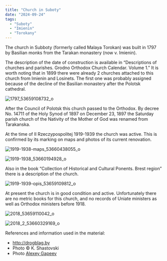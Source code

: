 ```yaml
---
title: "Church in Suboty"
date: "2024-09-24"
tags: 
  - "Suboty"
  - "Imienin"
  - "Torokany"
---
```


The church in Subboty (formerly called Malaya Torokan) was built in 1797 by Basilian monks from the Tarakan monastery (now v. Imienin).

The description of the date of construction is available in “Descriptions of churches and parishes. Grodno Orthodox Church Calendar. Volume 1.” It is worth noting that in 1899 there were already 2 churches attached to this church from Imienin and Losinets. The first one was probably assigned because of the decline of the Basilian monastery after the Polotsk cathedral.

![1797_53659108732_o](https://github.com/escfrpls/drochiczynpoleski/assets/125834172/0d695e20-8dde-4048-9de0-6ae329231a9d)

After the Council of Polotsk this church passed to the Orthodox. By decree No. 14711 of the Holy Synod of 1897 on December 23, 1897 the Saturday parish church of the Nativity of the Mother of God was renamed from Tarakanska.

At the time of II Rzeczypospolitej 1919-1939 the church was active. This is confirmed by its marking on maps and photos of its current renovation.

![1919-1938-maps_53660438055_o](https://github.com/escfrpls/drochiczynpoleski/assets/125834172/5ce833e0-8605-45d7-9419-5af9b1527d9b)

![1919-1938_53660194928_o](https://github.com/escfrpls/drochiczynpoleski/assets/125834172/21d81616-3769-4389-80dc-a2aff957cf28)

Also in the book “Collection of Historical and Cultural Ponents. Brest region” there is a description of the church.

![1919-1939-opis_53659109812_o](https://github.com/escfrpls/drochiczynpoleski/assets/125834172/a6b63c23-5848-441e-be93-f071751b727b)

At present the church is in good condition and active. Unfortunately there are no metric books for this church, and no records of Uniate ministers as well as Orthodox ministers before 1918.

![2018_53659110042_o](https://github.com/escfrpls/drochiczynpoleski/assets/125834172/bb3fb4e7-9d57-44ee-a5fb-50790910f60e)

![2018_2_53660329169_o](https://github.com/escfrpls/drochiczynpoleski/assets/125834172/a9e3941d-8753-4585-9708-c60772854dcd)

References and information used in the material:

- http://drogblag.by
- Photo © K. Shastovski
- Photo [Alexey Gapeev](https://maps.google.com/maps/contrib/100846369031260339401)
